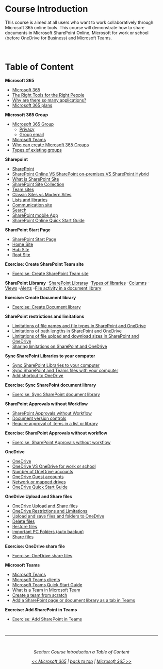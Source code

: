 <a id="top" />

# Course Introduction

This course is aimed at all users who want to work collaboratively through Microsoft 365 online tools. This course will demonstrate how to share documents in Microsoft SharePoint Online, Microsoft for work or school (before OneDrive for Business) and Microsoft Teams.


<br/>

# Table of Content


**Microsoft 365**
- [Microsoft 365](./Microsoft365.md#microsoft-365)
- [The Right Tools for the Right People](./Microsoft365.md#the-right-tools-for-the-right-people)
- [Why are there so many applications?](./Microsoft365.md#why-are-there-so-many-applications)
- [Microsoft 365 plans](./Microsoft365.md#microsoft-365-plans)


**Microsoft 365 Group**
- [Microsoft 365 Group](./Microsoft365Group.md#microsoft-365-group-1)
    - [Privacy](./Microsoft365Group.md#privacy)
    - [Group email](./Microsoft365Group.md#group-email)
- [Microsoft Teams](./Microsoft365Group.md#microsoft-teams)
- [Who can create Microsoft 365 Groups](./Microsoft365Group.md#who-can-create-microsoft-365-groups)
- [Types of existing groups](./Microsoft365Group.md#types-of-existing-groups)



**Sharepoint**
- [SharePoint](./SharePoint.md#sharepoint)
- [SharePoint Online VS SharePoint on-premises VS SharePoint Hybrid](./SharePoint.md#sharepoint-online-vs-sharepoint-on-premises-vs-sharepoint-hybrid)
- [What is SharePoint Site](./SharePoint.md#what-is-sharepoint-site)
- [SharePoint Site Collection](./SharePoint.md#sharePoint-site-collection)
- [Team sites](./SharePoint.md#team-sites)
- [Classic Sites vs Modern Sites](./SharePoint.md#classic-sites-vs-modern-sites)
- [Lists and libraries](./SharePoint.md#lists-and-libraries)
- [Communication site](./SharePoint.md#communication-site)
- [Search](./SharePoint.md#search)
- [SharePoint mobile App](./SharePoint.md#sharepoint-mobile-app)
- [SharePoint Online Quick Start Guide](./SharePoint.md#sharepoint-online-quick-start-guide)


**SharePoint Start Page**
- [SharePoint Start Page](./SharePointStartPage.md#sharepoint-start-page)
- [Home Site](./SharePointStartPage.md#home-site)
- [Hub Site](./SharePointStartPage.md#hub-site)
- [Root Site](./SharePointStartPage.md#root-site)


**Exercise: Create SharePoint Team site**
- [Exercise: Create SharePoint Team site](./SharePointExecCreateSharePointTeamSite.md)


**SharePoint Libraray**
-[SharePoint Libraray](./SharePointLibraries.md#sharepoint-library)
-[Types of libraries](./SharePointLibraries.md#types-of-libraries)
-[Columns](./SharePointLibraries.md#columns)
-[Views](./SharePointLibraries.md#views)
-[Alerts](./SharePointLibraries.md#alerts)
-[File activity in a document library](./SharePointLibraries.md#file-activity-in-a-document-library)


**Exercise: Create Document library**
- [Exercise: Create Document library](./SharePointExecCreateSharePointLibrary.md)


**SharePoint restrictions and limitations**
- [Limitations of file names and file types in SharePoint and OneDrive](./SharePointRestrictionsLimitations.md#limitations-of-file-names-and-file-types-in-sharepoint-and-onedrive)
- [Limitations of path lengths in SharePoint and OneDrive](./SharePointRestrictionsLimitations.md#limitations-of-path-lengths-in-sharepoint-and-onedrive)
- [Limitations of file upload and download sizes in SharePoint and OneDrive](./SharePointRestrictionsLimitations.md#limitations-of-file-upload-and-download-sizes-in-sharepoint-and-onedrive)
- [Sharing limitations on SharePoint and OneDrive](./SharePointRestrictionsLimitations.md#sharing-limitations-on-sharepoint-and-onedrive)


**Sync SharePoint Libraries to your computer**
- [Sync SharePoint Libraries to your computer](./SharePointLibrariesSync.md#sharepoint-libraries-and-onedrive)
- [Sync SharePoint and Teams files with your computer](./SharePointLibrariesSync.md#sync-sharepoint-and-teams-files-with-your-computer)
- [Add shortcut to OneDrive](./SharePointLibrariesSync.md#add-shortcut-to-onedrive)


**Exercise: Sync SharePoint document library**
- [Exercise: Sync SharePoint document library](./CreateSharePointLibrarySync.md)


**SharePoint Approvals without Workflow**
- [SharePoint Approvals without Workflow](./SharePointApprovalsWithoutWorkflow.md)
- [Document version controls](./SharePointApprovalsWithoutWorkflow.md#document-version-controls)
- [Require approval of items in a list or library](./SharePointApprovalsWithoutWorkflow.md#require-approval-of-items-in-a-list-or-library)


**Exercise: SharePoint Approvals without workflow**
- [Exercise: SharePoint Approvals without workflow](./SharePointApprovalsWithoutWorkflow.md)


**OneDrive**
- [OneDrive](./OneDrive.md#onedrive)
- [OneDrive VS OneDrive for work or school](./OneDrive.md#onedrive-vs-onedrive-for-work-or-school)
- [Number of OneDrive accounts](./OneDrive.md#number-of-onedrive-accounts)
- [OneDrive Guest accounts](./OneDrive.md#onedrive-guest-accounts)
- [Network or mapped drives](./OneDrive.md#network-or-mapped-drives)
- [OneDrive Quick Start Guide](./OneDrive.md#onedrive-quick-start-guide)


**OneDrive Upload and Share files**
- [OneDrive Upload and Share files](./OneDriveUploadAndShareFiles.md#onedrive-upload-and-share-files)
- [OneDrive Restrictions and Limitations](./OneDriveUploadAndShareFiles.md#onedrive-restrictions-and-limitations)
- [Upload and save files and folders to OneDrive](./OneDriveUploadAndShareFiles.md#upload-and-save-files-and-folders-to-onedrive)
- [Delete files](./OneDriveUploadAndShareFiles.md#delete-files)
- [Restore files](./OneDriveUploadAndShareFiles.md#restore-files)
- [Important PC Folders (auto backup)](./OneDriveUploadAndShareFiles.md#important-pc-folders-auto-backup)
- [Share files](./OneDriveUploadAndShareFiles.md#share-files)


**Exercise: OneDrive share file**
- [Exercise: OneDrive share files](./OneDriveExecOneDriveShareFiles.md)


**Microsoft Teams**
- [Microsoft Teams](./MicrosoftTeams.md#microsoft-teams)
- [Microsoft Teams clients](./MicrosoftTeams.md#microsoft-teams-clients)
- [Microsoft Teams Quick Start Guide](./MicrosoftTeams.md#microsoft-teams-quick-start-guide)
- [What is a Team in Microsoft Team](./MicrosoftTeams.md#what-is-a-team-in-microsoft-team)
- [Create a team from scratch](./MicrosoftTeams.md#create-a-team-from-scratch)
- [Add a SharePoint page or document library as a tab in Teams](./MicrosoftTeams.md#add-a-sharepoint-page-or-document-library-as-a-tab-in-teams)


**Exercise: Add SharePoint in Teams**
- [Exercise: Add SharePoint in Teams](./MicrosoftTeamsExecAddSharePointInTeams.md)

<br/>

---

<br/>

<div style="font-style: italic; text-align: center;" markdown="1">

Section: Course Introduction a Table of Content

[<< Microsoft 365](../README.md) | [back to top](#top)  | [Microsoft 365 >>](./Microsoft365.md)

</div>
